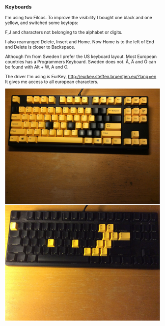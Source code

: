 ### Keyboards

I'm using two Filcos. To improve the visibility I bought one black and one yellow, and switched some keytops:

F,J and characters not belonging to the alphabet or digits.

I also rearranged Delete, Insert and Home. Now Home is to the left of End and Delete is closer to Backspace.

Although I'm from Sweden I prefer the US keyboard layout.
Most European countries has a Programmers Keyboard. Sweden does not.
Å, Ä and Ö can be found with Alt + W, A and O.

The driver I'm using is EurKey, http://eurkey.steffen.bruentjen.eu/?lang=en
It gives me access to all european characters.

![Yellow](IMG_0348.JPG)
![Black](IMG_0350.JPG)


